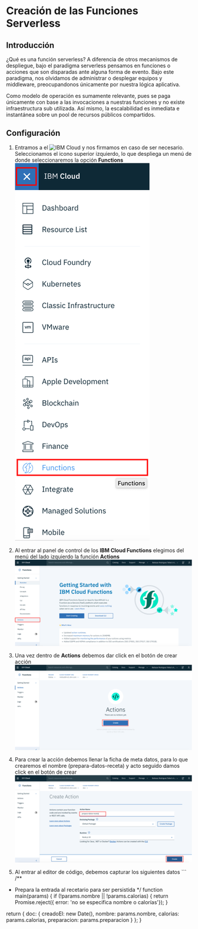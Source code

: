 # Creación de las Funciones Serverless
## Introducción
¿Qué es una función serverless? A diferencia de otros mecanismos de despliegue, bajo el paradigma serverless pensamos en funciones o acciones que son disparadas ante alguna forma de evento. Bajo este paradigma, nos olvidamos de administrar o desplegar equipos y middleware, preocupandonos únicamente por nuestra lógica aplicativa.

Como modelo de operación es sumamente relevante, pues se paga únicamente con base a las invocaciones a nuestras funciones y no existe infraestructura sub utilizada. Así mismo, la escalabilidad es inmediata e instantánea sobre un pool de recursos públicos compartidos.

## Configuración
1. Entramos a el ![IBM Cloud](https://cloud.ibm.com) y nos firmamos en caso de ser necesario. Seleccionamos el icono superior izquierdo, lo que despliega un menú de donde seleccionaremos la opción __Functions__ ![Menu](./0001.png)

2. Al entrar al panel de control de los __IBM Cloud Functions__ elegimos del menú del lado izquierdo la función __Actions__ ![Actions Menu](./0002.png)

3. Una vez dentro de __Actions__ debemos dar click en el botón de crear acción ![Boton Create](./0003.png)

4. Para crear la acción debemos llenar la ficha de meta datos, para lo que crearemos el nombre (prepara-datos-receta) y acto seguido damos click en el botón de crear ![Boton Create Actions](./0004.png)

5. Al entrar al editor de código, debemos capturar los siguientes datos ```
/**
 * Prepara la entrada al recetario para ser persistida
 */
function main(params) {
  if (!params.nombre || !params.calorias) {
    return Promise.reject({ error: 'no se especifica nombre o calorías'});
  }

  return {
    doc: {
      creadoEl: new Date(),
       nombre: params.nombre,
       calorias: params.calorias,
       preparacion: params.preparacion
    }
  };
}
```

